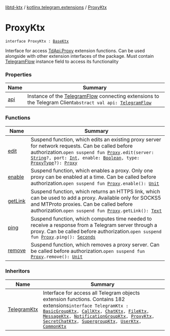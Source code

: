 [libtd-ktx](../../index.md) / [kotlinx.telegram.extensions](../index.md) / [ProxyKtx](./index.md)

# ProxyKtx

`interface ProxyKtx : `[`BaseKtx`](../-base-ktx/index.md)

Interface for access [TdApi.Proxy](https://tdlibx.github.io/td/docs/org/drinkless/td/libcore/telegram/TdApi/Proxy.html) extension functions. Can be used alongside with other
extension interfaces of the package. Must contain [TelegramFlow](../../kotlinx.telegram.core/-telegram-flow/index.md) instance field to access its
functionality

### Properties

| Name | Summary |
|---|---|
| [api](api.md) | Instance of the [TelegramFlow](../../kotlinx.telegram.core/-telegram-flow/index.md) connecting extensions to the Telegram Client`abstract val api: `[`TelegramFlow`](../../kotlinx.telegram.core/-telegram-flow/index.md) |

### Functions

| Name | Summary |
|---|---|
| [edit](edit.md) | Suspend function, which edits an existing proxy server for network requests. Can be called before authorization.`open suspend fun `[`Proxy`](https://tdlibx.github.io/td/docs/org/drinkless/td/libcore/telegram/TdApi/Proxy.html)`.edit(server: `[`String`](https://kotlinlang.org/api/latest/jvm/stdlib/kotlin/-string/index.html)`?, port: `[`Int`](https://kotlinlang.org/api/latest/jvm/stdlib/kotlin/-int/index.html)`, enable: `[`Boolean`](https://kotlinlang.org/api/latest/jvm/stdlib/kotlin/-boolean/index.html)`, type: `[`ProxyType`](https://tdlibx.github.io/td/docs/org/drinkless/td/libcore/telegram/TdApi/ProxyType.html)`?): `[`Proxy`](https://tdlibx.github.io/td/docs/org/drinkless/td/libcore/telegram/TdApi/Proxy.html) |
| [enable](enable.md) | Suspend function, which enables a proxy. Only one proxy can be enabled at a time. Can be called before authorization.`open suspend fun `[`Proxy`](https://tdlibx.github.io/td/docs/org/drinkless/td/libcore/telegram/TdApi/Proxy.html)`.enable(): `[`Unit`](https://kotlinlang.org/api/latest/jvm/stdlib/kotlin/-unit/index.html) |
| [getLink](get-link.md) | Suspend function, which returns an HTTPS link, which can be used to add a proxy. Available only for SOCKS5 and MTProto proxies. Can be called before authorization.`open suspend fun `[`Proxy`](https://tdlibx.github.io/td/docs/org/drinkless/td/libcore/telegram/TdApi/Proxy.html)`.getLink(): `[`Text`](https://tdlibx.github.io/td/docs/org/drinkless/td/libcore/telegram/TdApi/Text.html) |
| [ping](ping.md) | Suspend function, which computes time needed to receive a response from a Telegram server through a proxy. Can be called before authorization.`open suspend fun `[`Proxy`](https://tdlibx.github.io/td/docs/org/drinkless/td/libcore/telegram/TdApi/Proxy.html)`.ping(): `[`Seconds`](https://tdlibx.github.io/td/docs/org/drinkless/td/libcore/telegram/TdApi/Seconds.html) |
| [remove](remove.md) | Suspend function, which removes a proxy server. Can be called before authorization.`open suspend fun `[`Proxy`](https://tdlibx.github.io/td/docs/org/drinkless/td/libcore/telegram/TdApi/Proxy.html)`.remove(): `[`Unit`](https://kotlinlang.org/api/latest/jvm/stdlib/kotlin/-unit/index.html) |

### Inheritors

| Name | Summary |
|---|---|
| [TelegramKtx](../-telegram-ktx/index.md) | Interface for access all Telegram objects extension functions. Contains 182 extensions`interface TelegramKtx : `[`BasicGroupKtx`](../-basic-group-ktx/index.md)`, `[`CallKtx`](../-call-ktx/index.md)`, `[`ChatKtx`](../-chat-ktx/index.md)`, `[`FileKtx`](../-file-ktx/index.md)`, `[`MessageKtx`](../-message-ktx/index.md)`, `[`NotificationGroupKtx`](../-notification-group-ktx/index.md)`, `[`ProxyKtx`](./index.md)`, `[`SecretChatKtx`](../-secret-chat-ktx/index.md)`, `[`SupergroupKtx`](../-supergroup-ktx/index.md)`, `[`UserKtx`](../-user-ktx/index.md)`, `[`CommonKtx`](../-common-ktx/index.md) |
